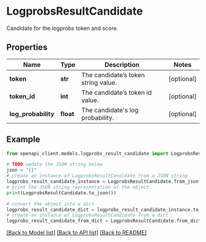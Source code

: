 # LogprobsResultCandidate

Candidate for the logprobs token and score.

## Properties

Name | Type | Description | Notes
------------ | ------------- | ------------- | -------------
**token** | **str** | The candidate’s token string value. | [optional] 
**token_id** | **int** | The candidate’s token id value. | [optional] 
**log_probability** | **float** | The candidate&#39;s log probability. | [optional] 

## Example

```python
from openapi_client.models.logprobs_result_candidate import LogprobsResultCandidate

# TODO update the JSON string below
json = "{}"
# create an instance of LogprobsResultCandidate from a JSON string
logprobs_result_candidate_instance = LogprobsResultCandidate.from_json(json)
# print the JSON string representation of the object
print(LogprobsResultCandidate.to_json())

# convert the object into a dict
logprobs_result_candidate_dict = logprobs_result_candidate_instance.to_dict()
# create an instance of LogprobsResultCandidate from a dict
logprobs_result_candidate_from_dict = LogprobsResultCandidate.from_dict(logprobs_result_candidate_dict)
```
[[Back to Model list]](../README.md#documentation-for-models) [[Back to API list]](../README.md#documentation-for-api-endpoints) [[Back to README]](../README.md)


